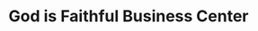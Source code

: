 ---
title: "God is Faithful Business Center"
url: /ganta/god-is-faithful-business-center/
shop: convenience
---